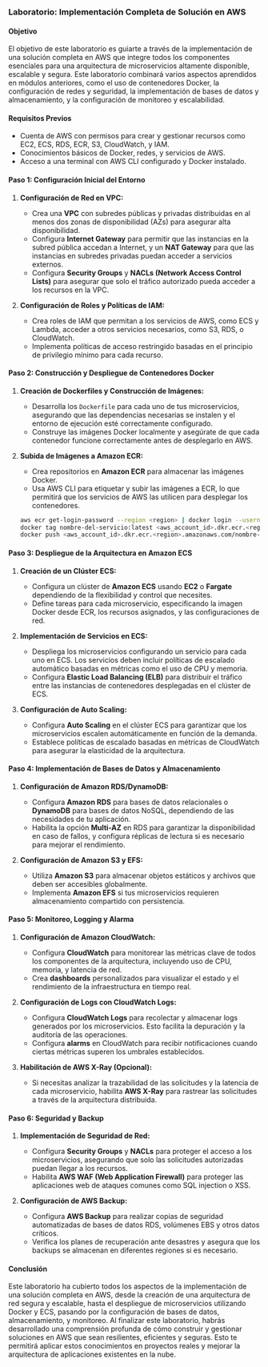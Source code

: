 ### Laboratorio: Implementación Completa de Solución en AWS

#### Objetivo

El objetivo de este laboratorio es guiarte a través de la implementación de una solución completa en AWS que integre todos los componentes esenciales para una arquitectura de microservicios altamente disponible, escalable y segura. Este laboratorio combinará varios aspectos aprendidos en módulos anteriores, como el uso de contenedores Docker, la configuración de redes y seguridad, la implementación de bases de datos y almacenamiento, y la configuración de monitoreo y escalabilidad.

#### Requisitos Previos

- Cuenta de AWS con permisos para crear y gestionar recursos como EC2, ECS, RDS, ECR, S3, CloudWatch, y IAM.
- Conocimientos básicos de Docker, redes, y servicios de AWS.
- Acceso a una terminal con AWS CLI configurado y Docker instalado.

#### Paso 1: Configuración Inicial del Entorno

1. **Configuración de Red en VPC:**
   - Crea una **VPC** con subredes públicas y privadas distribuidas en al menos dos zonas de disponibilidad (AZs) para asegurar alta disponibilidad.
   - Configura **Internet Gateway** para permitir que las instancias en la subred pública accedan a Internet, y un **NAT Gateway** para que las instancias en subredes privadas puedan acceder a servicios externos.
   - Configura **Security Groups** y **NACLs (Network Access Control Lists)** para asegurar que solo el tráfico autorizado pueda acceder a los recursos en la VPC.

2. **Configuración de Roles y Políticas de IAM:**
   - Crea roles de IAM que permitan a los servicios de AWS, como ECS y Lambda, acceder a otros servicios necesarios, como S3, RDS, o CloudWatch.
   - Implementa políticas de acceso restringido basadas en el principio de privilegio mínimo para cada recurso.

#### Paso 2: Construcción y Despliegue de Contenedores Docker

1. **Creación de Dockerfiles y Construcción de Imágenes:**
   - Desarrolla los `Dockerfile` para cada uno de tus microservicios, asegurando que las dependencias necesarias se instalen y el entorno de ejecución esté correctamente configurado.
   - Construye las imágenes Docker localmente y asegúrate de que cada contenedor funcione correctamente antes de desplegarlo en AWS.

2. **Subida de Imágenes a Amazon ECR:**
   - Crea repositorios en **Amazon ECR** para almacenar las imágenes Docker.
   - Usa AWS CLI para etiquetar y subir las imágenes a ECR, lo que permitirá que los servicios de AWS las utilicen para desplegar los contenedores.

   ```sh
   aws ecr get-login-password --region <region> | docker login --username AWS --password-stdin <aws_account_id>.dkr.ecr.<region>.amazonaws.com
   docker tag nombre-del-servicio:latest <aws_account_id>.dkr.ecr.<region>.amazonaws.com/nombre-del-repositorio
   docker push <aws_account_id>.dkr.ecr.<region>.amazonaws.com/nombre-del-repositorio
   ```

#### Paso 3: Despliegue de la Arquitectura en Amazon ECS

1. **Creación de un Clúster ECS:**
   - Configura un clúster de **Amazon ECS** usando **EC2** o **Fargate** dependiendo de la flexibilidad y control que necesites.
   - Define tareas para cada microservicio, especificando la imagen Docker desde ECR, los recursos asignados, y las configuraciones de red.

2. **Implementación de Servicios en ECS:**
   - Despliega los microservicios configurando un servicio para cada uno en ECS. Los servicios deben incluir políticas de escalado automático basadas en métricas como el uso de CPU y memoria.
   - Configura **Elastic Load Balancing (ELB)** para distribuir el tráfico entre las instancias de contenedores desplegadas en el clúster de ECS.

3. **Configuración de Auto Scaling:**
   - Configura **Auto Scaling** en el clúster ECS para garantizar que los microservicios escalen automáticamente en función de la demanda.
   - Establece políticas de escalado basadas en métricas de CloudWatch para asegurar la elasticidad de la arquitectura.

#### Paso 4: Implementación de Bases de Datos y Almacenamiento

1. **Configuración de Amazon RDS/DynamoDB:**
   - Configura **Amazon RDS** para bases de datos relacionales o **DynamoDB** para bases de datos NoSQL, dependiendo de las necesidades de tu aplicación.
   - Habilita la opción **Multi-AZ** en RDS para garantizar la disponibilidad en caso de fallos, y configura réplicas de lectura si es necesario para mejorar el rendimiento.

2. **Configuración de Amazon S3 y EFS:**
   - Utiliza **Amazon S3** para almacenar objetos estáticos y archivos que deben ser accesibles globalmente.
   - Implementa **Amazon EFS** si tus microservicios requieren almacenamiento compartido con persistencia.

#### Paso 5: Monitoreo, Logging y Alarma

1. **Configuración de Amazon CloudWatch:**
   - Configura **CloudWatch** para monitorear las métricas clave de todos los componentes de la arquitectura, incluyendo uso de CPU, memoria, y latencia de red.
   - Crea **dashboards** personalizados para visualizar el estado y el rendimiento de la infraestructura en tiempo real.

2. **Configuración de Logs con CloudWatch Logs:**
   - Configura **CloudWatch Logs** para recolectar y almacenar logs generados por los microservicios. Esto facilita la depuración y la auditoría de las operaciones.
   - Configura **alarms** en CloudWatch para recibir notificaciones cuando ciertas métricas superen los umbrales establecidos.

3. **Habilitación de AWS X-Ray (Opcional):**
   - Si necesitas analizar la trazabilidad de las solicitudes y la latencia de cada microservicio, habilita **AWS X-Ray** para rastrear las solicitudes a través de la arquitectura distribuida.

#### Paso 6: Seguridad y Backup

1. **Implementación de Seguridad de Red:**
   - Configura **Security Groups** y **NACLs** para proteger el acceso a los microservicios, asegurando que solo las solicitudes autorizadas puedan llegar a los recursos.
   - Habilita **AWS WAF (Web Application Firewall)** para proteger las aplicaciones web de ataques comunes como SQL injection o XSS.

2. **Configuración de AWS Backup:**
   - Configura **AWS Backup** para realizar copias de seguridad automatizadas de bases de datos RDS, volúmenes EBS y otros datos críticos.
   - Verifica los planes de recuperación ante desastres y asegura que los backups se almacenan en diferentes regiones si es necesario.

#### Conclusión

Este laboratorio ha cubierto todos los aspectos de la implementación de una solución completa en AWS, desde la creación de una arquitectura de red segura y escalable, hasta el despliegue de microservicios utilizando Docker y ECS, pasando por la configuración de bases de datos, almacenamiento, y monitoreo. Al finalizar este laboratorio, habrás desarrollado una comprensión profunda de cómo construir y gestionar soluciones en AWS que sean resilientes, eficientes y seguras. Esto te permitirá aplicar estos conocimientos en proyectos reales y mejorar la arquitectura de aplicaciones existentes en la nube.
